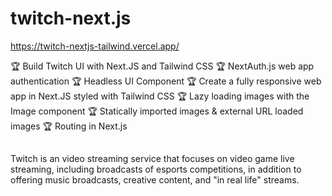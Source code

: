 # twitch-next.js
https://twitch-nextjs-tailwind.vercel.app/

🏆 Build Twitch UI with Next.JS and Tailwind CSS 
🏆 NextAuth.js web app authentication
🏆 Headless UI Component
🏆 Create a fully responsive web app in Next.JS styled with Tailwind CSS
🏆 Lazy loading images with the Image component
🏆 Statically imported images & external URL loaded images
🏆 Routing in Next.js

##
Twitch is an video streaming service that focuses on video game live streaming, including broadcasts of esports competitions, in addition to offering music broadcasts, creative content, and "in real life" streams.
